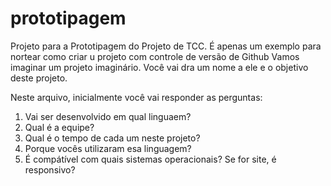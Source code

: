 # prototipagem
Projeto para a Prototipagem  do Projeto de TCC. É apenas um exemplo para nortear como criar u projeto com controle de versão de Github
Vamos imaginar um projeto imaginário. Você vai dra um nome a ele e o objetivo deste projeto.

Neste  arquivo, inicialmente você vai responder as perguntas:
1) Vai ser desenvolvido em qual linguaem?
2) Qual  é a equipe?
3) Qual é o tempo de cada um neste projeto?
4) Porque vocês utilizaram esa linguagem?
5) É compátível com quais sistemas operacionais? Se for site, é responsivo?
